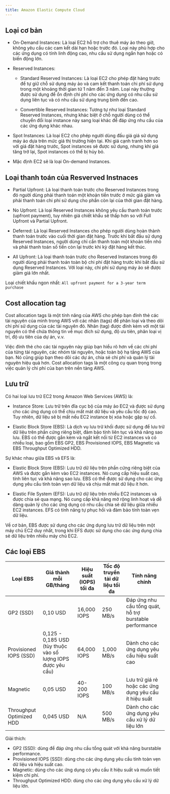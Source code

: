 ```yaml
---
title: Amazon Elastic Compute Cloud
---
```

## Loại cơ bản

- On-Demand Instances: Là loại EC2 hỗ trợ cho thuê máy ảo theo giờ, không yêu cầu các cam kết dài hạn hoặc trước đó. Loại này phù hợp cho các ứng dụng có tính linh động cao, nhu cầu sử dụng ngắn hạn hoặc có biến động lớn.

- Reserved Instances:

  - Standard Reserved Instances: Là loại EC2 cho phép đặt hàng trước để tự giữ chỗ sử dụng máy ảo và cam kết thanh toán chi phí sử dụng trong một khoảng thời gian từ 1 năm đến 3 năm. Loại này thường được sử dụng để ổn định chi phí cho các ứng dụng có nhu cầu sử dụng liên tục và có nhu cầu sử dụng trung bình đến cao.

  - Convertible Reserved Instances: Tương tự như loại Standard Reserved Instances, nhưng khác biệt ở chỗ người dùng có thể chuyển đổi loại instance này sang loại khác để đáp ứng nhu cầu của các ứng dụng khác nhau.

- Spot Instances: Là loại EC2 cho phép người dùng đấu giá giá sử dụng máy ảo dựa trên mức giá thị trường hiện tại. Khi giá cạnh tranh hơn so với giá đặt hàng trước, Spot instances sẽ được sử dụng, nhưng khi giá tăng trở lại, Spot instances có thể bị hủy bỏ.

- Mặc định EC2 sẽ là loại On-demand Instances.

## Loại thanh toán của Resverved Instnaces

- Partial Upfront: Là loại thanh toán trước cho Reserved Instances trong đó người dùng phải thanh toán một khoản tiền trước ở mức giá giảm và phải thanh toán chi phí sử dụng cho phần còn lại của thời gian đặt hàng.

- No Upfront: Là loại Reserved Instances không yêu cầu thanh toán trước (upfront payment), tuy nhiên giá chiết khấu sẽ thấp hơn so với Full Upfront và Partial Upfront.

- Deferred: Là loại Reserved Instances cho phép người dùng hoàn thành thanh toán trước vào cuối thời gian đặt hàng. Trước khi bắt đầu sử dụng Reserved Instances, người dùng chỉ cần thanh toán một khoản tiền nhỏ và phải thanh toán số tiền còn lại trước khi kỳ đặt hàng kết thúc.

- All Upfront: Là loại thanh toán trước cho Reserved Instances trong đó người dùng phải thanh toán toàn bộ chi phí đặt hàng trước khi bắt đầu sử dụng Reserved Instances. Với loại này, chi phí sử dụng máy ảo sẽ được giảm giá lớn nhất.

Loại chiết khấu ngon nhất: `All upfront payment for a 3-year term purchase`

## Cost allocation tag

Cost allocation tags là một tính năng của AWS cho phép bạn đính thẻ các tài nguyên của mình trong AWS với các nhãn (tags) để phân loại và theo dõi chi phí sử dụng của các tài nguyên đó. Nhãn (tag) được đính kèm với một tài nguyên có thể chứa thông tin về mục đích sử dụng, độ ưu tiên, phân loại vị trí, độ ưu tiên của dự án, v.v.

Việc đính thẻ cho các tài nguyên này giúp bạn hiểu rõ hơn về các chi phí của từng tài nguyên, các nhóm tài nguyên, hoặc toàn bộ hạ tầng AWS của bạn. Nó cũng giúp bạn theo dõi các dự án, chia sẻ chi phí và quản lý tài nguyên hiệu quả hơn. Cost allocation tags là một công cụ quan trọng trong việc quản lý chi phí của bạn trên nền tảng AWS.

## Lưu trữ

Có hai loại lưu trữ EC2 trong Amazon Web Services (AWS) là:

- Instance Store: Lưu trữ trên đĩa cục bộ của máy ảo EC2 và được sử dụng cho các ứng dụng có thể chịu mất mát dữ liệu và yêu cầu tốc độ cao. Tuy nhiên, dữ liệu sẽ bị mất nếu EC2 instance bị xóa hoặc gặp sự cố.

- Elastic Block Store (EBS): Là dịch vụ lưu trữ khối được sử dụng để lưu trữ dữ liệu trên phần cứng riêng biệt, đảm bảo tính liên tục và khả năng sao lưu. EBS có thể được gắn kèm và ngắt kết nối từ EC2 instances và có nhiều loại, bao gồm EBS GP2, EBS Provisioned IOPS, EBS Magnetic và EBS Throughput Optimized HDD.

Sự khác nhau giữa EBS và EFS là:

- Elastic Block Store (EBS): Lưu trữ dữ liệu trên phần cứng riêng biệt của AWS và được gắn kèm vào EC2 instances. Nó cung cấp hiệu suất cao, tính liên tục và khả năng sao lưu. EBS có thể được sử dụng cho các ứng dụng yêu cầu tính toàn vẹn dữ liệu và chịu mất mát dữ liệu ít hơn.

- Elastic File System (EFS): Lưu trữ dữ liệu trên nhiều EC2 instances và được chia sẻ qua mạng. Nó cung cấp khả năng mở rộng linh hoạt và dễ dàng quản lý cho các ứng dụng có nhu cầu chia sẻ dữ liệu giữa nhiều EC2 instances. EFS có tính năng tự phục hồi và đảm bảo tính toàn vẹn dữ liệu.

Về cơ bản, EBS được sử dụng cho các ứng dụng lưu trữ dữ liệu trên một máy chủ EC2 duy nhất, trong khi EFS được sử dụng cho các ứng dụng chia sẻ dữ liệu trên nhiều máy chủ EC2.

## Các loại EBS

| Loại EBS                 | Giá thành mỗi GB/tháng                                       | Hiệu suất (IOPS) tối đa | Tốc độ truyền tải dữ liệu tối đa | Tính năng chính                                         |
| ------------------------ | ------------------------------------------------------------ | ----------------------- | -------------------------------- | ------------------------------------------------------- |
| GP2 (SSD)                | 0,10 USD                                                     | 16,000 IOPS             | 250 MB/s                         | Đáp ứng nhu cầu tổng quát, hỗ trợ burstable performance |
| Provisioned IOPS (SSD)   | 0,125 - 0,185 USD (tùy thuộc vào số lượng IOPS được yêu cầu) | 64,000 IOPS             | 1,000 MB/s                       | Dành cho các ứng dụng yêu cầu hiệu suất cao             |
| Magnetic                 | 0,05 USD                                                     | 40-200 IOPS             | 100 MB/s                         | Lưu trữ giá rẻ hoặc các ứng dụng yêu cầu ít hiệu suất   |
| Throughput Optimized HDD | 0,045 USD                                                    | N/A                     | 500 MB/s                         | Dành cho các ứng dụng yêu cầu xử lý dữ liệu lớn         |

Giải thích:

- GP2 (SSD): dùng để đáp ứng nhu cầu tổng quát với khả năng burstable performance.
- Provisioned IOPS (SSD): dùng cho các ứng dụng yêu cầu tính toàn vẹn dữ liệu và hiệu suất cao.
- Magnetic: dùng cho các ứng dụng có yêu cầu ít hiệu suất và muốn tiết kiệm chi phí.
- Throughput Optimized HDD: dùng cho các ứng dụng yêu cầu xử lý dữ liệu lớn.

